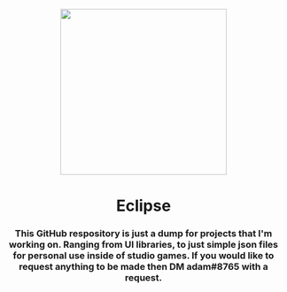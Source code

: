 <p align="center">
    <img src="https://camo.githubusercontent.com/9dbde1df5ec2bf446838e77150f2e86a33802d080b423f0becb5c3b61231d123/68747470733a2f2f63646e2e646973636f72646170702e636f6d2f6174746163686d656e74732f3839393539393933343532383035373336342f3937363838353333303131383539303530342f6269676765726c6f676f2e706e67" data-canonical-src="[https://gyazo.com/eb5c5741b6a9a16c692170a41a49c858.png](https://cdn.discordapp.com/attachments/899599934528057364/976885330118590504/biggerlogo.png)" width="300" height="300" />
</p>
<h1 align="center">
    Eclipse
</h1>
<h3 align="center">
    This GitHub respository is just a dump for projects that I'm working on. Ranging from UI libraries, to just simple json files for personal use inside of studio games.
    If you would like to request anything to be made then DM adam#8765 with a request.
</h3
